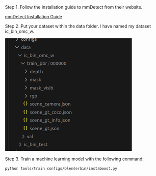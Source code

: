 Step 1. Follow the installation guide to mmDetect from their website. 

[mmDetect Installation Guide](https://mmdetection.readthedocs.io/en/latest/get_started.html)

Step 2. Put your dataset within the data folder. I have named my dataset ic_bin_omc_w.

![Alt text](image.png)

Step 3. Train a machine learning model with the following command:

``` bash
python tools/train configs/blenderbin/instaboost.py
```